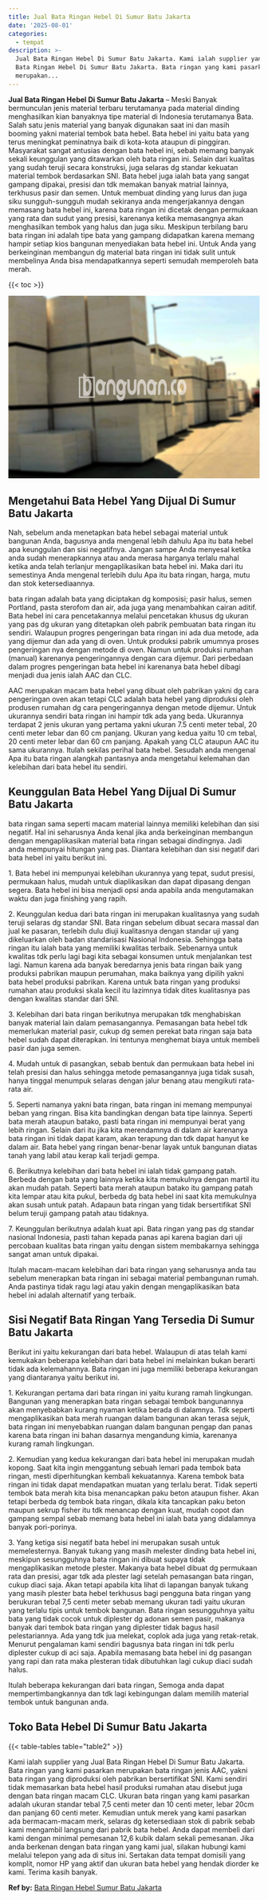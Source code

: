 ```yaml
---
title: Jual Bata Ringan Hebel Di Sumur Batu Jakarta
date: '2025-08-01'
categories:
  - tempat
description: >-
  Jual Bata Ringan Hebel Di Sumur Batu Jakarta. Kami ialah supplier yang Jual
  Bata Ringan Hebel Di Sumur Batu Jakarta. Bata ringan yang kami pasarkan
  merupakan...
---
```


**Jual Bata Ringan Hebel Di Sumur Batu Jakarta** – Meski Banyak bermunculan jenis material terbaru terutamanya pada material dinding menghasilkan kian banyaknya tipe material di Indonesia terutamanya Bata. Salah satu jenis material yang banyak digunakan saat ini dan masih booming yakni material tembok bata hebel. Bata hebel ini yaitu bata yang terus meningkat peminatnya baik di kota-kota ataupun di pinggiran. Masyarakat sangat antusias dengan bata hebel ini, sebab memang banyak sekali keunggulan yang ditawarkan oleh bata ringan ini. Selain dari kualitas yang sudah teruji secara konstruksi, juga selaras dg standar kekuatan material tembok berdasarkan SNI. Bata hebel juga ialah bata yang sangat gampang dipakai, presisi dan tdk memakan banyak matrial lainnya, terkhusus pasir dan semen. Untuk membuat dinding yang lurus dan juga siku sungguh-sungguh mudah sekiranya anda mengerjakannya dengan memasang bata hebel ini, karena bata ringan ini dicetak dengan permukaan yang rata dan sudut yang presisi, karenanya ketika memasangnya akan menghasilkan tembok yang halus dan juga siku. Meskipun terbilang baru bata ringan ini adalah tipe bata yang gampang didapatkan karena memang hampir setiap kios bangunan menyediakan bata hebel ini. Untuk Anda yang berkeinginan membangun dg material bata ringan ini tidak sulit untuk membelinya Anda bisa mendapatkannya seperti semudah memperoleh bata merah.

{{< toc >}}

![Jual Bata Ringan Hebel Di Sumur Batu Jakarta](/images/jual-hebel-murah-32.png)

## Mengetahui Bata Hebel Yang Dijual Di Sumur Batu Jakarta

Nah, sebelum anda menetapkan bata hebel sebagai material untuk bangunan Anda, bagusnya anda mengenal lebih dahulu Apa itu bata hebel apa keunggulan dan sisi negatifnya. Jangan sampe Anda menyesal ketika anda sudah menerapkannya atau anda merasa harganya terlalu mahal ketika anda telah terlanjur mengaplikasikan bata hebel ini. Maka dari itu semestinya Anda mengenal terlebih dulu Apa itu bata ringan, harga, mutu dan stok ketersediaannya.

bata ringan adalah bata yang diciptakan dg komposisi; pasir halus, semen Portland, pasta sterofom dan air, ada juga yang menambahkan cairan aditif. Bata hebel ini cara pencetakannya melalui pencetakan khusus dg ukuran yang pas dg ukuran yang ditetapkan oleh pabrik pembuatan bata ringan itu sendiri. Walaupun progres pengeringan bata ringan ini ada dua metode, ada yang dijemur dan ada yang di oven. Untuk produksi pabrik umumnya proses pengeringan nya dengan metode di oven. Namun untuk produksi rumahan (manual) karenanya pengeringannya dengan cara dijemur. Dari perbedaan dalam progres pengeringan bata hebel ini karenanya bata hebel dibagi menjadi dua jenis ialah AAC dan CLC.

AAC merupakan macam bata hebel yang dibuat oleh pabrikan yakni dg cara pengeringan oven akan tetapi CLC adalah bata hebel yang diproduksi oleh produsen rumahan dg cara pengeringannya dengan metode dijemur. Untuk ukurannya sendiri bata ringan ini hampir tdk ada yang beda. Ukurannya terdapat 2 jenis ukuran yang pertama yakni ukuran 7.5 centi meter tebal, 20 centi meter lebar dan 60 cm panjang. Ukuran yang kedua yaitu 10 cm tebal, 20 centi meter lebar dan 60 cm panjang. Apakah yang CLC ataupun AAC itu sama ukurannya. Itulah sekilas perihal bata hebel. Sesudah anda mengenal Apa itu bata ringan alangkah pantasnya anda mengetahui kelemahan dan kelebihan dari bata hebel itu sendiri.

## Keunggulan Bata Hebel Yang Dijual Di Sumur Batu Jakarta

bata ringan sama seperti macam material lainnya memiliki kelebihan dan sisi negatif. Hal ini seharusnya Anda kenal jika anda berkeinginan membangun dengan mengaplikasikan material bata ringan sebagai dindingnya. Jadi anda mempunyai hitungan yang pas. Diantara kelebihan dan sisi negatif dari bata hebel ini yaitu berikut ini.

1\. Bata hebel ini mempunyai kelebihan ukurannya yang tepat, sudut presisi, permukaan halus, mudah untuk diaplikasikan dan dapat dipasang dengan segera. Bata hebel ini bisa menjadi opsi anda apabila anda mengutamakan waktu dan juga finishing yang rapih.

2\. Keunggulan kedua dari bata ringan ini merupakan kualitasnya yang sudah teruji selaras dg standar SNI. Bata ringan sebelum dibuat secara massal dan jual ke pasaran, terlebih dulu diuji kualitasnya dengan standar uji yang dikeluarkan oleh badan standarisasi Nasional Indonesia. Sehingga bata ringan itu ialah bata yang memiliki kwalitas terbaik. Sebenarnya untuk kwalitas tdk perlu lagi bagi kita sebagai konsumen untuk menjalankan test lagi. Namun karena ada banyak beredarnya jenis bata ringan baik yang produksi pabrikan maupun perumahan, maka baiknya yang dipilih yakni bata hebel produksi pabrikan. Karena untuk bata ringan yang produksi rumahan atau produksi skala kecil itu lazimnya tidak dites kualitasnya pas dengan kwalitas standar dari SNI.

3\. Kelebihan dari bata ringan berikutnya merupakan tdk menghabiskan banyak material lain dalam pemasangannya. Pemasangan bata hebel tdk memerlukan material pasir, cukup dg semen perekat bata ringan saja bata hebel sudah dapat diterapkan. Ini tentunya menghemat biaya untuk membeli pasir dan juga semen.

4\. Mudah untuk di pasangkan, sebab bentuk dan permukaan bata hebel ini telah presisi dan halus sehingga metode pemasangannya juga tidak susah, hanya tinggal menumpuk selaras dengan jalur benang atau mengikuti rata-rata air.

5\. Seperti namanya yakni bata ringan, bata ringan ini memang mempunyai beban yang ringan. Bisa kita bandingkan dengan bata tipe lainnya. Seperti bata merah ataupun batako, pasti bata ringan ini mempunyai berat yang lebih ringan. Selain dari itu jika kita merendamnya di dalam air karenanya bata ringan ini tidak dapat karam, akan terapung dan tdk dapat hanyut ke dalam air. Bata hebel yang ringan benar-benar layak untuk bangunan diatas tanah yang labil atau kerap kali terjadi gempa.

6\. Berikutnya kelebihan dari bata hebel ini ialah tidak gampang patah. Berbeda dengan bata yang lainnya ketika kita memukulnya dengan martil itu akan mudah patah. Seperti bata merah ataupun batako itu gampang patah kita lempar atau kita pukul, berbeda dg bata hebel ini saat kita memukulnya akan susah untuk patah. Adapaun bata ringan yang tidak bersertifikat SNI belum teruji gampang patah atau tidaknya.

7\. Keunggulan berikutnya adalah kuat api. Bata ringan yang pas dg standar nasional Indonesia, pasti tahan kepada panas api karena bagian dari uji percobaan kualitas bata ringan yaitu dengan sistem membakarnya sehingga sangat aman untuk dipakai.

Itulah macam-macam kelebihan dari bata ringan yang seharusnya anda tau sebelum menerapkan bata ringan ini sebagai material pembangunan rumah. Anda pastinya tidak ragu lagi atau yakin dengan mengaplikasikan bata hebel ini adalah alternatif yang terbaik.

## Sisi Negatif Bata Ringan Yang Tersedia Di Sumur Batu Jakarta

Berikut ini yaitu kekurangan dari bata hebel. Walaupun di atas telah kami kemukakan beberapa kelebihan dari bata hebel ini melainkan bukan berarti tidak ada kelemahannya. Bata ringan ini juga memiliki beberapa kekurangan yang diantaranya yaitu berikut ini.

1\. Kekurangan pertama dari bata ringan ini yaitu kurang ramah lingkungan. Bangunan yang menerapkan bata ringan sebagai tembok bangunannya akan menyebabkan kurang nyaman ketika berada di dalamnya. Tdk seperti mengaplikasikan bata merah ruangan dalam bangunan akan terasa sejuk, bata ringan ini menyebabkan ruangan dalam bangunan pengap dan panas karena bata ringan ini bahan dasarnya mengandung kimia, karenanya kurang ramah lingkungan.

2\. Kemudian yang kedua kekurangan dari bata hebel ini merupakan mudah kopong. Saat kita ingin menggantung sebuah lemari pada tembok bata ringan, mesti diperhitungkan kembali kekuatannya. Karena tembok bata ringan ini tidak dapat mendapatkan muatan yang terlalu berat. Tidak seperti tembok bata merah kita bisa menancapkan paku beton ataupun fisher. Akan tetapi berbeda dg tembok bata ringan, dikala kita tancapkan paku beton maupun sekrup fisher itu tdk menancap dengan kuat, mudah copot dan gampang sempal sebab memang bata hebel ini ialah bata yang didalamnya banyak pori-porinya.

3\. Yang ketiga sisi negatif bata hebel ini merupakan susah untuk memelesternya. Banyak tukang yang masih melester dinding bata hebel ini, meskipun sesungguhnya bata ringan ini dibuat supaya tidak mengaplikasikan metode plester. Makanya bata hebel dibuat dg permukaan rata dan presisi, agar tdk ada plester lagi setelah pemasangan bata ringan, cukup diaci saja. Akan tetapi apabila kita lihat di lapangan banyak tukang yang masih plester bata hebel terkhusus bagi pengguna bata ringan yang berukuran tebal 7,5 centi meter sebab memang ukuran tadi yaitu ukuran yang terlalu tipis untuk tembok bangunan. Bata ringan sesungguhnya yaitu bata yang tidak cocok untuk diplester dg adonan semen pasir, makanya banyak dari tembok bata ringan yang diplester tidak bagus hasil pelestariannya. Ada yang tdk jua melekat, coplok ada juga yang retak-retak. Menurut pengalaman kami sendiri bagusnya bata ringan ini tdk perlu diplester cukup di aci saja. Apabila memasang bata hebel ini dg pasangan yang rapi dan rata maka plesteran tidak dibutuhkan lagi cukup diaci sudah halus.

Itulah beberapa kekurangan dari bata ringan, Semoga anda dapat mempertimbangkannya dan tdk lagi kebingungan dalam memilih material tembok untuk bangunan anda.

## Toko Bata Hebel Di Sumur Batu Jakarta

{{< table-tables table="table2" >}}

Kami ialah supplier yang Jual Bata Ringan Hebel Di Sumur Batu Jakarta. Bata ringan yang kami pasarkan merupakan bata ringan jenis AAC, yakni bata ringan yang diproduksi oleh pabrikan bersertifikat SNI. Kami sendiri tidak memasarkan bata hebel hasil produksi rumahan atau disebut juga dengan bata ringan macam CLC. Ukuran bata ringan yang kami pasarkan adalah ukuran standar tebal 7,5 centi meter dan 10 centi meter, lebar 20cm dan panjang 60 centi meter. Kemudian untuk merek yang kami pasarkan ada bermacam-macam merk, selaras dg ketersediaan stok di pabrik sebab kami mengambil langsung dari pabrik bata hebel. Anda dapat membeli dari kami dengan minimal pemesanan 12,6 kubik dalam sekali pemesanan. Jika anda berkenan dengan bata ringan yang kami jual, silakan hubungi kami melalui telepon yang ada di situs ini. Sertakan data tempat domisili yang komplit, nomor HP yang aktif dan ukuran bata hebel yang hendak diorder ke kami. Terima kasih banyak.

**Ref by:** [Bata Ringan Hebel Sumur Batu Jakarta](https://id.wikipedia.org/wiki/Bata)
